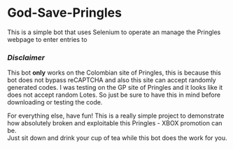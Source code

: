 # God-Save-Pringles

This is a simple bot that uses Selenium to operate an manage the Pringles webpage to enter entries to 

### *Disclaimer* 
This bot **only** works on the Colombian site of Pringles, this is because this 
bot does not bypass reCAPTCHA and also this site can accept randomly generated codes. 
I was testing on the GP site of Pringles and it looks like it does not accept random Lotes. 
So just be sure to have this in mind before downloading or testing the code.

For everything else, have fun! This is a really simple project to demonstrate how 
absolutely broken and exploitable this Pringles - XBOX promotion can be.  
Just sit down and drink your cup of tea while this bot does the work for you.
